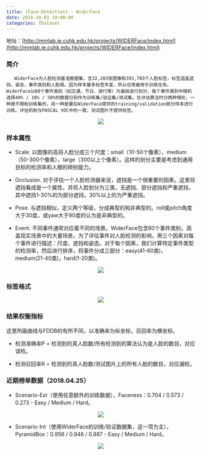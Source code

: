 ```yaml
---
title: (Face-Detection) - WiderFace
date: 2016-10-01 19:00:00
categories: fDataset
---
```


<script type="text/javascript" src="http://cdn.mathjax.org/mathjax/latest/MathJax.js?config=default"></script>

地址：[http://mmlab.ie.cuhk.edu.hk/projects/WIDERFace/index.html](http://mmlab.ie.cuhk.edu.hk/projects/WIDERFace/index.html)

### 简介

       WiderFace为人脸检测基准数据集，含32,203张图像和393,703个人脸标签，标签涵盖遮挡、姿态、事件类别和人脸框。因为样本量多标签丰富，所以也常被用于训练任务。WiderFace以60个事件类别（如交通、节日、游行等）为基础进行划分，每个事件类别中随机选择40% / 10% / 50%的数据分别作为训练集/验证集/测试集。在评估算法时分两种情形，一种是不限制训练集的，另一种是要在WiderFace提供的training/validation部分样本进行训练。评估机制与PASCAL VOC中的一致，测试图片不提供标签。
	   
<center><img src="{{ site.baseurl }}/images/pdDataset/widerface1.png"></center>

### 样本属性

* Scale. 以图像的高将人脸分成三个尺度：small（10-50个像素），medium（50-300个像素），large（300以上个像素）。这样的划分主要是考虑到通用目标的检测率和人眼的辨别能力。

* Occlusion. 对于评估一个人脸检测器来说，遮挡是一个很重要的因素。这里将遮挡看成是一个属性，并将人脸划分为三类，无遮挡、部分遮挡和严重遮挡，其中遮挡1-30%的为部分遮挡，30%以上的为严重遮挡。

* Pose. 与遮挡相似，定义两个等级，分成典型的和非典型的。roll或pitch角度大于30度，或yaw大于90度的认为是非典型的。

* Event. 不同事件通常对应着不同的场景。WiderFace包含60个事件类别，涵盖现实场景中的大量场景。为了评估事件对人脸检测的影响，用三个因素对每个事件进行描述：尺度、遮挡和姿态。对于每个因素，我们计算特定事件类型的检测率，然后进行排序，将事件分成三部分：easy(41-60类)，medium(21-40类)，hard(1-20类)。

<center><img src="{{ site.baseurl }}/images/pdDataset/widerface2.png"></center>

### 标签格式

<center><img src="{{ site.baseurl }}/images/pdDataset/widerface3.png"></center>
   
### 结果权衡指标

   这里所画曲线与FDDB的有所不同，以准确率为纵坐标，召回率为横坐标。
   
* 检测准确率P = 检测到的真人脸数/所有检测到的算法认为是人脸的数目，对应误检。

* 检测召回率R = 检测到的真人脸数/测试图片上的所有人脸的数目，对应漏检。

### 近期榜单数据（2018.04.25）

* Scenario-Ext（使用任意额外的训练数据），Faceness：0.704 / 0.573 / 0.273 - Easy / Medium / Hard。

<center><img src="{{ site.baseurl }}/images/pdDataset/widerface4.png"></center>

* Scenario-Int（使用WiderFace的训练/验证数据集，这一项为主），PyramidBox：0.956 / 0.946 / 0.887 - Easy / Medium / Hard。

<center><img src="{{ site.baseurl }}/images/pdDataset/widerface5.png"></center>